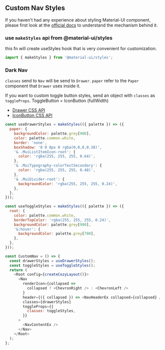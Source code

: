 ## Custom Nav Styles

If you haven't had any experience about styling Material-UI component, please first look at the [official docs](https://material-ui.com/styles/basics/#why-use-material-uis-styling-solution) to understand the mechanism behind it.

### use `makeStyles` api from @material-ui/styles

this fn will create useStyles hook that is very convenient for customization.

```js
import { makeStyles } from '@material-ui/styles';
```

### Dark Nav

`classes` send to `Nav` will be send to `Drawer`. `paper` refer to the `Paper` component that `Drawer` uses inside it.

If you want to custom toggle button styles, send an object with `classes` as `toggleProps`. ToggleButton = IconButton (fullWidth)

- [Drawer CSS API](https://material-ui.com/api/drawer/#css)
- [IconButton CSS API](https://material-ui.com/api/icon-button/#css)

```js
const useDrawerStyles = makeStyles(({ palette }) => ({
  paper: {
    backgroundColor: palette.grey[900],
    color: palette.common.white,
    border: 'none',
    boxShadow: '0 0 8px 0 rgba(0,0,0,0.38)',
    '& .MuiListItemIcon-root': {
      color: 'rgba(255, 255, 255, 0.64)',
    },
    '& .MuiTypography-colorTextSecondary': {
      color: 'rgba(255, 255, 255, 0.48)',
    },
    '& .MuiDivider-root': {
      backgroundColor: 'rgba(255, 255, 255, 0.24)',
    },
  },
}));

const useToggleStyles = makeStyles(({ palette }) => ({
  root: {
    color: palette.common.white,
    borderTopColor: 'rgba(255, 255, 255, 0.24)',
    backgroundColor: palette.grey[900],
    '&:hover': {
      backgroundColor: palette.grey[700],
    },
  },
}));

const CustomNav = () => {
  const drawerStyles = useDrawerStyles();
  const toggleStyles = useToggleStyles();
  return (
    <Root config={createCozyLayout()}>
      <Nav
        renderIcon={collapsed =>
          collapsed ? <ChevronRight /> : <ChevronLeft />
        }
        header={({ collapsed }) => <NavHeaderEx collapsed={collapsed} />}
        classes={drawerStyles}
        toggleProps={{
          classes: toggleStyles,
        }}
      >
        <NavContentEx />
      </Nav>
    </Root>
  );
};
```
